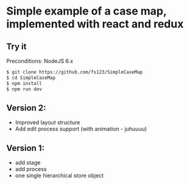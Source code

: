 # Simple example of a case map, implemented with react and redux

## Try it 
Preconditions: NodeJS 6.x

```sh
$ git clone https://github.com/fs123/SimpleCaseMap
$ cd SimpleCaseMap
$ npm install
$ npm run dev
```

## Version 2:
- Improved layout structure
- Add edit process support (with animation - juhuuuu)

## Version 1:
- add stage
- add process
- one single hierarchical store object